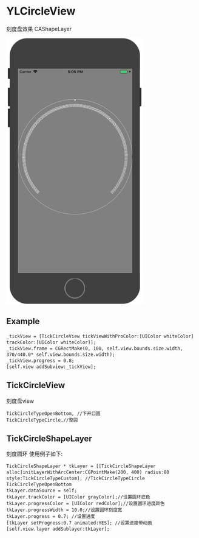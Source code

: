 # YLCircleView

刻度盘效果 CAShapeLayer <br/>

![效果](./CurcleView.png)

## Example

```
_tickView = [TickCircleView tickViewWithProColor:[UIColor whiteColor] trackColor:[UIColor whiteColor]];
_tickView.frame = CGRectMake(0, 100, self.view.bounds.size.width, 370/440.0* self.view.bounds.size.width);
_tickView.progress = 0.8;
[self.view addSubview:_tickView];
```

## TickCircleView

刻度盘view

```
TickCircleTypeOpenBottom, //下开口圆
TickCircleTypeCircle,//整圆
```


## TickCircleShapeLayer

刻度圆环 使用例子如下:

```
TickCircleShapeLayer * tkLayer = [[TickCircleShapeLayer alloc]initLayerWithArcCenter:CGPointMake(200, 400) radius:80 style:TickCircleTypeCustom]; //TickCircleTypeCircle TickCircleTypeOpenBottom
tkLayer.dataSource = self;
tkLayer.trackColor = [UIColor grayColor];//设置圆环底色
tkLayer.progressColor = [UIColor redColor];//设置圆环进度颜色
tkLayer.progressWidth = 10.0;//设置圆环刻度宽
tkLayer.progress = 0.7; //设置进度
[tkLayer setProgress:0.7 animated:YES]; //设置进度带动画
[self.view.layer addSublayer:tkLayer];
```

